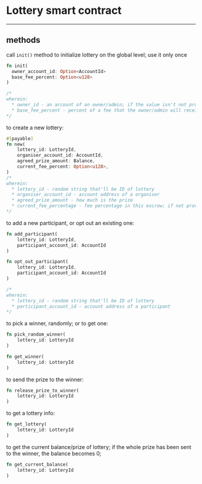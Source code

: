 # Lottery smart contract

---
## methods

call `init()` method to initialize lottery on the global level; use it only once

```rust
fn init(
  owner_account_id: Option<AccountId>
  base_fee_percent: Option<u128>
)

/*
wherein:
  * owner_id - an account of an owner/admin; if the value isn't not provided, the caller will become the one.
  * base_fee_percent - percent of a fee that the owner/admin will receive off each deal
*/
```

to create a new lottery:

```rust
#[payable]
fn new(
    lottery_id: LotteryId,
    organiser_account_id: AccountId,
    agreed_prize_amount: Balance,
    current_fee_percent: Option<u128>,
)
/*
wherein:
  * lottery_id - random string that'll be ID of lottery
  * organiser_account_id - account address of a organiser
  * agreed_prize_amount - how much is the prize
  * current_fee_percentage - fee percentage in this escrow; if not provided, the base_fee_percentage will get used instead
*/
```

to add a new participant, or opt out an existing one:

```rust
fn add_participant(
    lottery_id: LotteryId,
    participant_account_id: AccountId
)

fn opt_out_participant(
    lottery_id: LotteryId,
    participant_account_id: AccountId
)

/*
wherein:
  * lottery_id - random string that'll be ID of lottery
  * participant_account_id - account address of a participant
*/
```

to pick a winner, randomly; or to get one:
```rust
fn pick_random_winner(
    lottery_id: LotteryId
)

fn get_winner(
    lottery_id: LotteryId
)
```

to send the prize to the winner:

```rust
fn release_prize_to_winner(
    lottery_id: LotteryId
)
```

to get a lottery info:

```rust
fn get_lottery(
    lottery_id: LotteryId
)
```

to get the current balance/prize of lottery; if the whole prize has been sent to the winner, the balance becomes 0;
```rust
fn get_current_balance(
    lottery_id: LotteryId
)
```